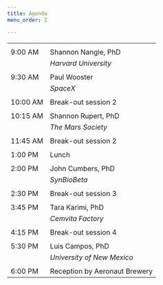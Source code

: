 ```yaml
---
title: Agenda
menu_order: 2

---
```


<table class="tg">
  <tr>
    <th class="tg-up7l"> </th>
    <th class="tg-ljh4"> </th>
  </tr>
  <tr>
    <td class="tg-up7l">9:00 AM</th>
    <td class="tg-ljh4">Shannon Nangle, PhD</th>
  </tr>
  <tr>
    <td class="tg-up7l"></td>
    <td class="tg-ljh4"><span style="font-style:italic">Harvard University</span></td>
  </tr>
  <tr>
    <td class="tg-up7l"></td>
    <td class="tg-ljh4"></td>
  </tr>
  <tr>
    <td class="tg-up7l">9:30 AM</td>
    <td class="tg-ljh4">Paul Wooster</td>
  </tr>
  <tr>
    <td class="tg-up7l"></td>
    <td class="tg-ljh4"><span style="font-style:italic">SpaceX</span></td>
  </tr>
  <tr>
    <td class="tg-up7l"></td>
    <td class="tg-ljh4"></td>
  </tr>
  <tr>
    <td class="tg-up7l">10:00 AM</td>
    <td class="tg-ljh4">Break-out session 2</td>
  </tr>
  <tr>
    <td class="tg-up7l"></td>
    <td class="tg-ljh4"></td>
  </tr>
  <tr>
    <td class="tg-up7l">10:15 AM</td>
    <td class="tg-ljh4">Shannon Rupert, PhD</td>
  </tr>
  <tr>
    <td class="tg-up7l"></td>
    <td class="tg-ljh4"><span style="font-style:italic">The Mars Society</span></td>
  </tr>
  <tr>
    <td class="tg-up7l"></td>
    <td class="tg-ljh4"></td>
  </tr>
  <tr>
    <td class="tg-up7l">11:45 AM</td>
    <td class="tg-ljh4">Break-out session 2</td>
  </tr>
  <tr>
    <td class="tg-up7l"></td>
    <td class="tg-ljh4"></td>
  </tr>
  <tr>
    <td class="tg-up7l">1:00 PM</td>
    <td class="tg-ljh4">Lunch </td>
  </tr>
  <tr>
    <td class="tg-up7l"></td>
    <td class="tg-ljh4"></td>
  </tr>
  <tr>
    <td class="tg-up7l">2:00 PM</td>
    <td class="tg-ljh4">John Cumbers, PhD<br></td>
  </tr>
  <tr>
    <td class="tg-up7l"></td>
    <td class="tg-ljh4"><span style="font-style:italic">SynBioBeta</span></td>
  </tr>
  <tr>
    <td class="tg-up7l"></td>
    <td class="tg-ljh4"></td>
  </tr>
  <tr>
    <td class="tg-up7l">2:30 PM</td>
    <td class="tg-ljh4">Break-out session 3</td>
  </tr>
  <tr>
    <td class="tg-up7l"></td>
    <td class="tg-ljh4"></td>
  </tr>
  <tr>
    <td class="tg-up7l">3:45 PM</td>
    <td class="tg-ljh4">Tara Karimi, PhD</td>
  </tr>
  <tr>
    <td class="tg-up7l"></td>
    <td class="tg-ljh4"><span style="font-style:italic">Cemvita Factory</span></td>
  </tr>
  <tr>
    <td class="tg-up7l"></td>
    <td class="tg-ljh4"></td>
  </tr>
  <tr>
    <td class="tg-up7l">4:15 PM</td>
    <td class="tg-ljh4">Break-out session 4</td>
  </tr>
  <tr>
    <td class="tg-up7l"></td>
    <td class="tg-ljh4"></td>
  </tr>
  <tr>
    <td class="tg-up7l">5:30 PM</td>
    <td class="tg-ljh4">Luis Campos, PhD</td>
  </tr>
  <tr>
    <td class="tg-up7l"></td>
    <td class="tg-ljh4"><span style="font-style:italic">University of New Mexico</span></td>
  </tr>
  <tr>
    <td class="tg-up7l"></td>
    <td class="tg-ljh4"></td>
  </tr>
  <tr>
    <td class="tg-up7l">6:00 PM</td>
    <td class="tg-ljh4">Reception by Aeronaut Brewery<br></td>
  </tr>
</table>
